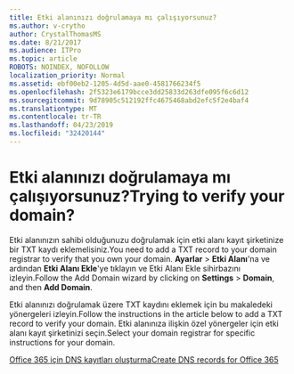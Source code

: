 ```yaml
---
title: Etki alanınızı doğrulamaya mı çalışıyorsunuz?
ms.author: v-crytho
author: CrystalThomasMS
ms.date: 8/21/2017
ms.audience: ITPro
ms.topic: article
ROBOTS: NOINDEX, NOFOLLOW
localization_priority: Normal
ms.assetid: ebf00eb2-1205-4d5d-aae0-4581766234f5
ms.openlocfilehash: 2f5323e6179bcce3dd25833d263dfe095f6c6d12
ms.sourcegitcommit: 9d78905c512192ffc4675468abd2efc5f2e4baf4
ms.translationtype: MT
ms.contentlocale: tr-TR
ms.lasthandoff: 04/23/2019
ms.locfileid: "32420144"
---
```

# <a name="trying-to-verify-your-domain"></a><span data-ttu-id="76b60-102">Etki alanınızı doğrulamaya mı çalışıyorsunuz?</span><span class="sxs-lookup"><span data-stu-id="76b60-102">Trying to verify your domain?</span></span>

<span data-ttu-id="76b60-103">Etki alanınızın sahibi olduğunuzu doğrulamak için etki alanı kayıt şirketinize bir TXT kaydı eklemelisiniz.</span><span class="sxs-lookup"><span data-stu-id="76b60-103">You need to add a TXT record to your domain registrar to verify that you own your domain.</span></span> <span data-ttu-id="76b60-104">**Ayarlar** \> **Etki Alanı**'na ve ardından **Etki Alanı Ekle**'ye tıklayın ve Etki Alanı Ekle sihirbazını izleyin.</span><span class="sxs-lookup"><span data-stu-id="76b60-104">Follow the Add Domain wizard by clicking on **Settings** \> **Domain**, and then **Add Domain**.</span></span> 
  
<span data-ttu-id="76b60-105">Etki alanınızı doğrulamak üzere TXT kaydını eklemek için bu makaledeki yönergeleri izleyin.</span><span class="sxs-lookup"><span data-stu-id="76b60-105">Follow the instructions in the article below to add a TXT record to verify your domain.</span></span> <span data-ttu-id="76b60-106">Etki alanınıza ilişkin özel yönergeler için etki alanı kayıt şirketinizi seçin.</span><span class="sxs-lookup"><span data-stu-id="76b60-106">Select your domain registrar for specific instructions for your domain.</span></span>
  
[<span data-ttu-id="76b60-107">Office 365 için DNS kayıtları oluşturma</span><span class="sxs-lookup"><span data-stu-id="76b60-107">Create DNS records for Office 365</span></span>](https://support.office.com/article/Create-DNS-records-for-Office-365-when-you-manage-your-DNS-records-B0F3FDCA-8A80-4E8E-9EF3-61E8A2A9AB23.aspx)
  

